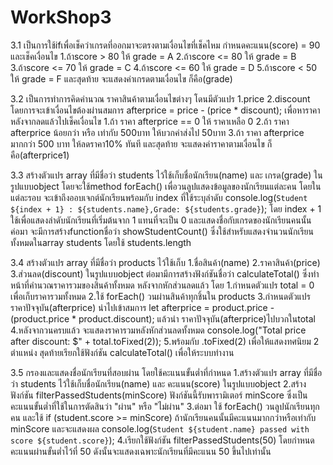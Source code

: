 # WorkShop3
3.1 เป็นการใช้ifเพื่อเช็คว่าเกรดที่ออกมาจะตรงตามเงื่อนไขที่เช็คไหม กำหนดคะแนน(score) = 90 และเช็คเงื่อนไข
  1.ถ้าscore > 80 ให้ grade = A
  2.ถ้าscore <= 80 ให้ grade = B
  3.ถ้าscore <= 70 ให้ grade = C
  4.ถ้าscore <= 60 ให้ grade = D
  5.ถ้าscore < 50 ให้ grade = F
  และสุดท้าย จะแสดงค่าเกรดตามเงื่อนไข ก็คือ(grade)

3.2 เป็นการทำการคิดคำนวณ ราคาสินค้าตามเงื่อนไขต่างๆ โดนมีตัวแปร 1.price 2.discount โดยการจะเข้าเงื่อนไขต้องผ่านสมการ 
afterprice = price - (price * discount); เพื่อหาราคาหลังจากลดแล้วไปเช็คเงื่อนไข 
  1.ถ้า ราคา afterprice == 0 ให้ ราคาเหลือ 0 
  2.ถ้า ราคา afterprice น้อยกว่า หรือ เท่ากับ 500บาท ให้บวกค่าส่งไป 50บาท
  3.ถ้า ราคา afterprice มากกว่า 500 บาท ให้ลดราคา10% ทันที 
  และสุดท้าย จะแสดงค่าราคาตามเงื่อนไข ก็คือ(afterprice1)
  
3.3 สร้างตัวแปร array ที่มีชื่อว่า students ไว้ใช้เก็บชื่อนักเรียน(name) และ เกรด(grade) ในรูปแบบobject
โดยจะใช้method forEach() เพื่อวนลูปแสดงข้อมูลของนักเรียนแต่ละคน โดยในแต่ละรอบ จะเข้าถึงออบเจกต์นักเรียนพร้อมกับ 
index ที่ใช้ระบุลำดับ  console.log(`Student ${index + 1} : ${students.name},Grade: ${students.grade}`);
โดย index + 1 ใช้เพื่อแสดงลำดับนักเรียนที่เริ่มต้นจาก 1 แทนที่จะเป็น 0 และแสดงชื่อกับเกรดของนักเรียนคนนั้น
ค่อมา จะมีการสร้างfunctionชื่อว่า showStudentCount() ซึ่งใช้สำหรับแสดงจำนวนนักเรียนทั้งหมดในarray students โดยใช้ students.length

3.4 สร้างตัวแปร array ที่มีชื่อว่า products ไว้ใช้เก็บ 1.ชื่อสินค้า(name) 2.ราคาสินค้า(price) 3.ส่วนลด(discount) ในรูปแบบobject
ต่อมามีการสร้างฟังก์ชันชื่อว่า calculateTotal() ซึ่งทำหน้าที่คำนวณราคารวมของสินค้าทั้งหมด หลังจากหักส่วนลดแล้ว โดย
  1.กำหนดตัวแปร total = 0 เพื่อเก็บราคารวมทั้งหมด
  2.ใช้ forEach() วนผ่านสินค้าทุกชิ้นใน products
  3.กำหนดตัวแปร ราคาปัจจุบัน(afterprice) นำไปเข้าสมการ let afterprice = product.price - (product.price * product.discount);
  แล้วนำ ราคาปัจจุบัน(afterprice)ไปบวกในtotal
  4.หลังจากวนครบแล้ว จะแสดงราคารวมหลังหักส่วนลดทั้งหมด console.log("Total price after discount: $" + total.toFixed(2));
  5.พร้อมกับ .toFixed(2) เพื่อให้แสดงทศนิยม 2 ตำแหน่ง
  สุดท้ายเรียกใช้ฟังก์ชัน calculateTotal() เพื่อให้ระบบทำงาน
  
3.5 กรองและแสดงชื่อนักเรียนที่สอบผ่าน โดยใช้คะแนนขั้นต่ำที่กำหนด
  1.สร้างตัวแปร array ที่มีชื่อว่า students ไว้ใช้เก็บชื่อนักเรียน(name) และ คะแนน(score) ในรูปแบบobject
  2.สร้างฟังก์ชัน filterPassedStudents(minScore) ฟังก์ชันนี้รับพารามิเตอร์ minScore ซึ่งเป็นคะแนนขั้นต่ำที่ใช้ในการตัดสินว่า "ผ่าน" หรือ "ไม่ผ่าน"
  3.ต่อมา ใช้ forEach() วนลูปนักเรียนทุกคน และใช้ if (student.score >= minScore) ถ้านักเรียนคนนั้นมีคะแนนมากกว่าหรือเท่ากับ minScore
  และจะแสดงผล console.log(`Student ${student.name} passed with score ${student.score}`);
  4.เรียกใช้ฟังก์ชัน filterPassedStudents(50) โดยกำหนดคะแนนผ่านขั้นต่ำไว้ที่ 50  ดังนั้นจะแสดงเฉพาะนักเรียนที่มีคะแนน 50 ขึ้นไปเท่านั้น
